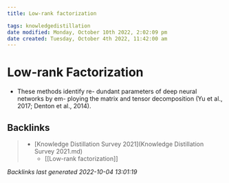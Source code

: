 ```yaml
---
title: Low-rank factorization

tags: knowledgedistillation 
date modified: Monday, October 10th 2022, 2:02:09 pm
date created: Tuesday, October 4th 2022, 11:42:00 am
---
```


# Low-rank Factorization
- These methods identify re- dundant parameters of deep neural networks by em- ploying the matrix and tensor decomposition (Yu et al., 2017; Denton et al., 2014).

## Backlinks
> - [Knowledge Distillation Survey 2021](Knowledge Distillation Survey 2021.md)
>   - [[Low-rank factorization]]

_Backlinks last generated 2022-10-04 13:01:19_
